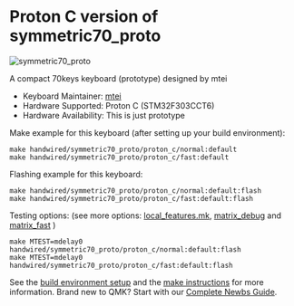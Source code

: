 # Proton C version of symmetric70_proto

![symmetric70_proto](https://i.imgur.com/SCtlXOS.jpg)

A compact 70keys keyboard (prototype) designed by mtei

* Keyboard Maintainer: [mtei](https://github.com/mtei)
* Hardware Supported: Proton C (STM32F303CCT6)
* Hardware Availability: This is just prototype

Make example for this keyboard (after setting up your build environment):

    make handwired/symmetric70_proto/proton_c/normal:default
    make handwired/symmetric70_proto/proton_c/fast:default

Flashing example for this keyboard:

    make handwired/symmetric70_proto/proton_c/normal:default:flash
    make handwired/symmetric70_proto/proton_c/fast:default:flash

Testing options: (see more options: [local_features.mk](../local_features.mk), [matrix_debug](../matrix_debug/readme.md) and [matrix_fast](../matrix_fast/readme.md) )

    make MTEST=mdelay0 handwired/symmetric70_proto/proton_c/normal:default:flash
    make MTEST=mdelay0 handwired/symmetric70_proto/proton_c/fast:default:flash

See the [build environment setup](https://docs.qmk.fm/#/getting_started_build_tools) and the [make instructions](https://docs.qmk.fm/#/getting_started_make_guide) for more information. Brand new to QMK? Start with our [Complete Newbs Guide](https://docs.qmk.fm/#/newbs).
